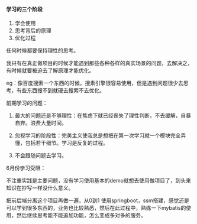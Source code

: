#### 学习的三个阶段

1. 学会使用
2. 思考背后的原理
3. 优化过程

任何时候都要保持理性的思考。

我只有在真正做项目的时候才能遇到那些各种各样的真实场景的问题，去解决之，有时候就要被迫去了解原理才能优化。



eg：像百度搜索一个东西的时候，搜素引擎很容易使用，但是遇到问题很少去思考，有些东西搜不到就硬去搜索不去优化。



前期学习的问题：

1. 最大的问题还是不够理性：在焦虑下就已经丧失了理性判断，不去缓解，自暴自弃。浪费大量时间。
2. 忽视学习的阶段性：完美主义使我总是想把在第一次学习就一个模块完全弄懂，包括若干细节。学习是反复的过程。

3. 不会跟随问题去学习。



6月份学习受阻：

不注重实践是主要问题，没有学习使用基本的demo就想去使用做项目了，到头来知识在抄写一样没什么意义。



把前后端分离这个项目再做一遍，从0到1 使用springboot，ssm搭建，感觉还是可以学到很多东西的，业务也比较熟悉，然后在此过程中，熟练一下mybatis的使用，然后继续思考能不能追加功能，怎么变成多对多的服务。